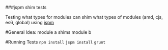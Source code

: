 ###jspm shim tests

Testing what types for modules can shim what types of modules (amd, cjs, es6, global) using [jspm](http://jspm.io/)

#General Idea:
module a shims module b

#Running Tests
`npm install`
`jspm install`
`grunt`
